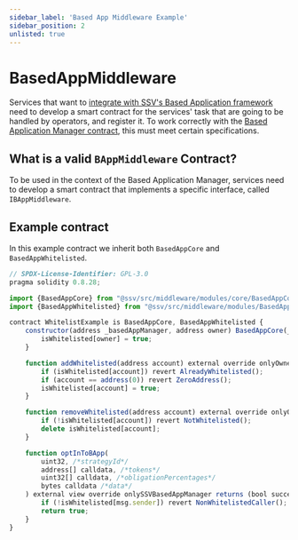 ```yaml
---
sidebar_label: 'Based App Middleware Example'
sidebar_position: 2
unlisted: true
---
```


# BasedAppMiddleware

Services that want to [integrate with SSV's Based Application framework](/based-applications/developers/) need to develop a smart contract for the services' task that are going to be handled by operators, and register it. To work correctly with the [Based Application Manager contract](../smart-contracts/BasedAppManager.md), this must meet certain specifications.

## What is a valid `BAppMiddleware` Contract?

 To be used in the context of the Based Application Manager, services need to develop a smart contract that implements a specific interface, called `IBAppMiddleware`.

## Example contract

In this example contract we inherit both `BasedAppCore` and `BasedAppWhitelisted`.

```javascript
// SPDX-License-Identifier: GPL-3.0
pragma solidity 0.8.28;

import {BasedAppCore} from "@ssv/src/middleware/modules/core/BasedAppCore.sol";
import {BasedAppWhitelisted} from "@ssv/src/middleware/modules/BasedAppWhitelisted.sol";

contract WhitelistExample is BasedAppCore, BasedAppWhitelisted {
    constructor(address _basedAppManager, address owner) BasedAppCore(_basedAppManager, owner) {
        isWhitelisted[owner] = true;
    }

    function addWhitelisted(address account) external override onlyOwner {
        if (isWhitelisted[account]) revert AlreadyWhitelisted();
        if (account == address(0)) revert ZeroAddress();
        isWhitelisted[account] = true;
    }

    function removeWhitelisted(address account) external override onlyOwner {
        if (!isWhitelisted[account]) revert NotWhitelisted();
        delete isWhitelisted[account];
    }

    function optInToBApp(
        uint32, /*strategyId*/
        address[] calldata, /*tokens*/
        uint32[] calldata, /*obligationPercentages*/
        bytes calldata /*data*/
    ) external view override onlySSVBasedAppManager returns (bool success) {
        if (!isWhitelisted[msg.sender]) revert NonWhitelistedCaller();
        return true;
    }
}
```
